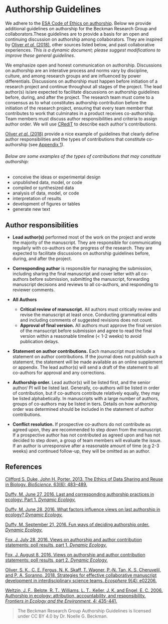 # Authorship Guidelines

We adhere to the [ESA Code of Ethics on authorship](https://www.esa.org/esa/about/governance/esa-code-of-ethics/). Below we provide additional guidelines on authorship for the Beckman Research Group and collaborators.These guidelines are to provide a basis for an open and continuing discussion on authorship among collaborators. They are inspired by [Oliver *et al.* (2018)](https://esajournals.onlinelibrary.wiley.com/doi/epdf/10.1002/ecs2.2206), other sources listed below, and past collaborative experiences. *This is a dynamic document; please suggest modifications to improve these general guidelines*. 

We emphasize open and honest communication on authorship. Discussions on authorship are an interative process and norms vary by discipline, culture, and among research groups and are influenced by power differentials. Discussions on authorship must happen before initiation of a research project and continue throughout all stages of the project. The lead author(s) is/are expected to facilitate discussions on authorship guidelines before, during, and after the project. The research team must come to a consensus as to what constitutes authorship contribution before the initiation of the research project, ensuring that every team member that contributes to work that culminates in a product receives co-authorship. Team members must discuss author responsibilities and criteria to assign author order. We will use [CRediT](http://credit.niso.org/contributor-roles-defined/) to describe each author's contributions.



[Oliver *et al.* (2018)](https://esajournals.onlinelibrary.wiley.com/doi/epdf/10.1002/ecs2.2206) provide a nice example of guidelines that clearly define author responsibilities and the types of contributions that constitute co-authorship (see [Appendix 1](https://esajournals.onlinelibrary.wiley.com/action/downloadSupplement?doi=10.1002%2Fecs2.2206&file=ecs22206-sup-0001-AppendixS1.pdf)). 

###### Below are some examples of the types of contributions that may constitute authorship:

- conceive the ideas or experimental design
- unpublished data, model, or code
- compiled or synthesized data
- analysis of data, model, or code
- interpretation of results
- development of figures or tables
- generate new text


## Author responsibilities
- **Lead author(s)** performed most of the work on the project and wrote the majority of the manuscript. They are responsible for communicating regularly with co-authors on the progress of the research. They are expected to facilitate discussions on authorship guidelines before, during, and after the project. 
- **Corresponding author** is responsible for managing the submission, including sharing the final manuscript and cover letter with all co-authors before submission, submitting the manuscript, forwarding manuscript decisions and reviews to all co-authors, and responding to reviewer comments.

- **All Authors**
  - **Critical review of manuscript.** All authors must critically review and revise the manuscript at least once. Conducting grammatical edits and including comments of suggested revisions does not count. 
  - **Approval of final version.** All authors must approve the final version of the mansucript before submission and agree to read the final version within a reasonable timeline (< 1-2 weeks) to avoid publication delays.

- **Statement on author contributions.** Each manuscript must include a statement on author contributions. If the journal does not publish such a statement, the statement will be made available as an online supplement or appendix. The lead author(s) will send a draft of the statement to all co-authors for approval and any corrections.
- **Authorship order.** Lead author(s) will be listed first, and the senior author/ PI will be listed last. Generally, co-authors will be listed in order of contribution, but if co-authors contribute relatively equally, they may be listed alphabetically. In manuscripts with a large number of authors, groups of co-authors may be listed in tiers. Details on how authorship order was determined should be included in the statement of author contributions.
- **Conflict resolution.** If prospective co-authors do not contribute as agreed upon, they are recommended to step down from the manuscript. If a prospective author has not contributed as agreed upon and has not decided to step down, a group of team members will evaluate the issue. If an author is unresponsive after a reasonable amount of time (e.g 2-3 weeks) and continued follow-up, they will be omitted as an author.


## References

[Clifford S. Duke, John H. Porter. 2013. The Ethics of Data Sharing and Reuse in Biology. *BioScience.* 63(6): 483–489.](https://doi.org/10.1525/bio.2013.63.6.10)

[Duffy, M. June 27, 2016. Last and corresponding authorship practices in ecology: Part 1. *Dynamic Ecology.*](https://dynamicecology.wordpress.com/2016/06/27/last-and-corresponding-authorship-practices-in-ecology-part-1/)

[Duffy, M. June 28, 2016. What factors influence views on last authorship in ecology? *Dynamic Ecology.*](https://dynamicecology.wordpress.com/2016/06/28/what-factors-influence-views-on-last-authorship-in-ecology/)

[Duffy, M. September 21, 2016. Fun ways of deciding authorship order. *Dynamic Ecology.*](https://dynamicecology.wordpress.com/2016/09/21/fun-ways-of-deciding-authorship-order/)

[Fox, J. July 28, 2016. Views on authorship and author contribution statements: poll results, part 1. *Dynamic Ecology.*](https://dynamicecology.wordpress.com/2016/07/28/views-on-authorship-and-author-contribution-statements-poll-results-part-1/.) 

[Fox, J. August 8, 2016. Views on authorship and author contribution statements: poll results, part 2. *Dynamic Ecology.*](https://dynamicecology.wordpress.com/2016/08/08/views-on-authorship-and-author-contribution-statements-poll-results-part-2/)

[Oliver, S. K., C. E. Fergus, N. K. Skaff, T. Wagner, P.‐N. Tan, K. S. Cheruvelil, and P. A. Soranno. 2018. Strategies for effective collaborative manuscript development in interdisciplinary science teams. *Ecosphere* 9(4): e02206.](https://doi.org/10.1002/ecs2.2206)

[Weltzin, J. F., Belote, R. T., Williams, L. T., Keller, J. K. and Engel, E. C. 2006. Authorship in ecology: attribution, accountability, and responsibility. *Frontiers in Ecology and the Environment.* 4: 435-441.](https://doi.org/10.1890/1540-9295(2006)4[435:AIEAAA]2.0.CO;2)



> The Beckman Research Group Authorship Guidelines is licensed under CC BY 4.0 by Dr. Noelle G. Beckman.
